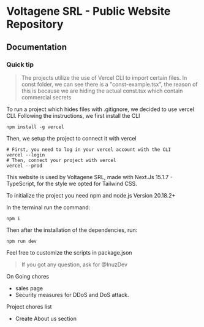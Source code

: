 # Voltagene SRL - Public Website Repository

## Documentation

### Quick tip

> The projects utilize the use of Vercel CLI to import certain files.
In const folder, we can see there is a "const-example.tsx", the reason of this is because we are hiding the actual const.tsx which contain commercial secrets

To run a project which hides files with .gitignore, we decided to use vercel CLI. Following the instructions, we first install the CLI

```shell
npm install -g vercel
```

Then, we setup the project to connect it with vercel

```shell
# First, you need to log in your vercel account with the CLI
vercel --login
# Then, connect your project with vercel
vercel --prod
```

This website is used by Voltagene SRL, made with Next.Js 15.1.7 - TypeScript, for the style we opted for Tailwind CSS.

To initialize the project you need npm and node.js Version 20.18.2+

In the terminal run the command:

```shell
npm i
```

Then after the installation of the dependencies, run:

```shell
npm run dev
```

Feel free to customize the scripts in package.json

> If you got any question, ask for @InuzDev

On Going chores

- sales page
- Security measures for DDoS and DoS attack.

Project chores list

- Create About us section
